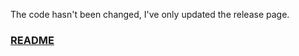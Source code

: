 The code hasn't been changed, I've only updated the release page.

### [README](https://github.com/LukeS-05/python-getDigitSum/blob/main/README.md)
